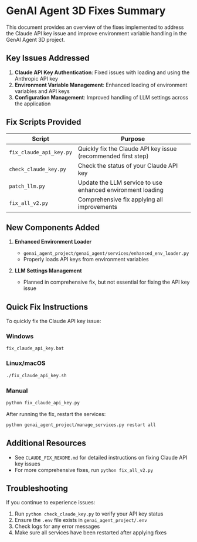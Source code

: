 # GenAI Agent 3D Fixes Summary

This document provides an overview of the fixes implemented to address the Claude API key issue and improve environment variable handling in the GenAI Agent 3D project.

## Key Issues Addressed

1. **Claude API Key Authentication**: Fixed issues with loading and using the Anthropic API key
2. **Environment Variable Management**: Enhanced loading of environment variables and API keys
3. **Configuration Management**: Improved handling of LLM settings across the application

## Fix Scripts Provided

| Script | Purpose |
|--------|---------|
| `fix_claude_api_key.py` | Quickly fix the Claude API key issue (recommended first step) |
| `check_claude_key.py` | Check the status of your Claude API key |
| `patch_llm.py` | Update the LLM service to use enhanced environment loading |
| `fix_all_v2.py` | Comprehensive fix applying all improvements |

## New Components Added

1. **Enhanced Environment Loader**
   - `genai_agent_project/genai_agent/services/enhanced_env_loader.py`
   - Properly loads API keys from environment variables

2. **LLM Settings Management**
   - Planned in comprehensive fix, but not essential for fixing the API key issue

## Quick Fix Instructions

To quickly fix the Claude API key issue:

### Windows
```
fix_claude_api_key.bat
```

### Linux/macOS
```bash
./fix_claude_api_key.sh
```

### Manual
```bash
python fix_claude_api_key.py
```

After running the fix, restart the services:
```bash
python genai_agent_project/manage_services.py restart all
```

## Additional Resources

- See `CLAUDE_FIX_README.md` for detailed instructions on fixing Claude API key issues
- For more comprehensive fixes, run `python fix_all_v2.py`

## Troubleshooting

If you continue to experience issues:

1. Run `python check_claude_key.py` to verify your API key status
2. Ensure the `.env` file exists in `genai_agent_project/.env`
3. Check logs for any error messages
4. Make sure all services have been restarted after applying fixes
